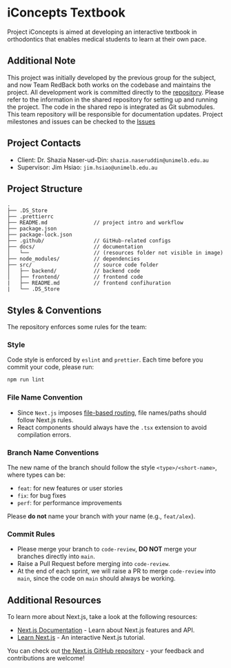 <!-- @format -->

# iConcepts Textbook

Project iConcepts is aimed at developing an interactive textbook in orthodontics that enables medical students to learn at their own pace.

## Additional Note

This project was initially developed by the previous group for the subject, and now Team RedBack both works on the codebase and maintains the project. All development work is committed directly to the [repository](https://github.com/FEIT-COMP90082-2025-SM1/IC-RedBack/tree/main/src). Please refer to the information in the shared repository for setting up and running the project. The code in the shared repo is integrated as Git submodules. This team repository will be responsible for documentation updates.
Project milestones and issues can be checked to the [Issues](https://github.com/orgs/FEIT-COMP90082-2025-SM1/projects/33/views/1)

## Project Contacts

-   Client: Dr. Shazia Naser-ud-Din: `shazia.naseruddin@unimelb.edu.au`
-   Supervisor: Jim Hsiao: `jim.hsiao@unimelb.edu.au`

## Project Structure

```         
.
├── .DS_Store
├── .prettierrc
├── README.md               // project intro and workflow
├── package.json
├── package-lock.json
├── .github/                // GitHub-related configs
├── docs/                   // documentation
│   └──                     // (resources folder not visible in image)
├── node_modules/           // dependencies
├── src/                    // source code folder
│   ├── backend/            // backend code
│   ├── frontend/           // frontend code
|   ├── README.md           // frontend confihuration
|   └── .DS_Store

```

## Styles & Conventions

The repository enforces some rules for the team:

### Style

Code style is enforced by `eslint` and `prettier`. Each time before you commit your code, please run:

``` bash
npm run lint
```

### File Name Convention

-   Since `Next.js` imposes [file-based routing](https://nextjs.org/docs/pages/building-your-application/routing), file names/paths should follow Next.js rules.
-   React components should always have the `.tsx` extension to avoid compilation errors.

### Branch Name Conventions

The new name of the branch should follow the style `<type>/<short-name>`, where types can be:

-   `feat`: for new features or user stories
-   `fix`: for bug fixes
-   `perf`: for performance improvements

Please **do not** name your branch with your name (e.g., `feat/alex`).

### Commit Rules

-   Please merge your branch to `code-review`, **DO NOT** merge your branches directly into `main`.
-   Raise a Pull Request before merging into `code-review`.
-   At the end of each sprint, we will raise a PR to merge `code-review` into `main`, since the code on `main` should always be working.

## Additional Resources

To learn more about Next.js, take a look at the following resources:

-   [Next.js Documentation](https://nextjs.org/docs) - Learn about Next.js features and API.
-   [Learn Next.js](https://nextjs.org/learn) - An interactive Next.js tutorial.

You can check out [the Next.js GitHub repository](https://github.com/vercel/next.js/) - your feedback and contributions are welcome!
